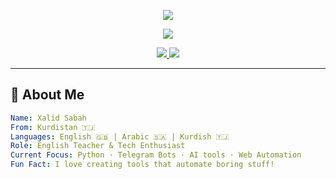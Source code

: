 <!-- Animated Header -->
<p align="center">
  <img src="https://capsule-render.vercel.app/api?type=waving&color=0:4F46E5,100:9333EA&height=200&section=header&text=Hi%2C%20I'm%20Xalid%20Sabah!&fontSize=40&fontColor=ffffff&fontAlignY=40" />
</p>

<p align="center">
  <img src="https://readme-typing-svg.demolab.com?font=Fira+Code&size=22&duration=3000&pause=1000&color=FACC15&center=true&vCenter=true&width=600&lines=English+Teacher+%F0%9F%93%9D%EF%B8%8F+and+Tech+Enthusiast+%F0%9F%94%A5;Building+Bots%2C+Web+Apps%2C+and+Cool+Stuff+%F0%9F%9A%80;Always+Learning+Something+New+%F0%9F%92%AA" />
</p>

<p align="center">
  <a href="https://t.me/n1simp">
    <img src="https://img.shields.io/badge/Telegram-@n1simp-2CA5E0?style=for-the-badge&logo=telegram&logoColor=white" />
  </a>
  <a href="https://github.com/xalidsabah">
    <img src="https://komarev.com/ghpvc/?username=xalidsabah&style=for-the-badge&color=blue" />
  </a>
</p>

---

## 🧠 About Me

```yaml
Name: Xalid Sabah
From: Kurdistan 🇹🇯
Languages: English 🇬🇧 | Arabic 🇸🇦 | Kurdish 🇹🇯
Role: English Teacher & Tech Enthusiast
Current Focus: Python · Telegram Bots · AI tools · Web Automation
Fun Fact: I love creating tools that automate boring stuff!
